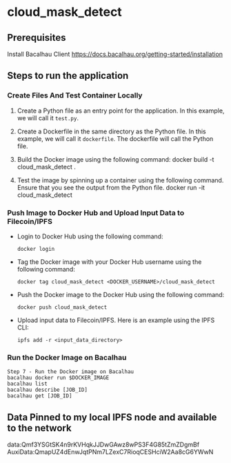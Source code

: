 # cloud_mask_detect

## Prerequisites
Install Bacalhau Client
https://docs.bacalhau.org/getting-started/installation

## Steps to run the application

### Create Files And Test Container Locally
1.  Create a Python file as an entry point for the application. In this example, we will call it `test.py`.

2. Create a Dockerfile in the same directory as the Python file. In this example, we will call it `dockerfile`. The dockerfile will call the Python file.
3. Build the Docker image using the following command:
    docker build -t cloud_mask_detect .

4. Test the image by spinning up a container using the following command. Ensure that you see the output from the Python file.
    docker run -it cloud_mask_detect

### Push Image to Docker Hub and Upload Input Data to Filecoin/IPFS

- Login to Docker Hub using the following command:
    ```shell
    docker login
    ```
- Tag the Docker image with your Docker Hub username using the following command:
    ```shell
    docker tag cloud_mask_detect <DOCKER_USERNAME>/cloud_mask_detect
    ```
- Push the Docker image to the Docker Hub using the following command:
    ```shell
    docker push cloud_mask_detect
    ```
- Upload input data to Filecoin/IPFS. Here is an example using the IPFS CLI:
    ```shell
    ipfs add -r <input_data_directory>
    ```

### Run the Docker Image on Bacalhau
```shell
Step 7 - Run the Docker image on Bacalhau 
bacalhau docker run $DOCKER_IMAGE
bacalhau list
bacalhau describe [JOB_ID]
bacalhau get [JOB_ID]
```

## Data Pinned to my local IPFS node and available to the network
data:Qmf3YSGtSK4n9rKVHqkJJDwGAwz8wPS3F4G85tZmZDgmBf
AuxiData:QmapUZ4dEnwJqtPNm7LZexC7RioqCESHciW2Aa8cG6YWwN
